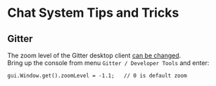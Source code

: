 Chat System Tips and Tricks
===========================

Gitter
------

The zoom level of the Gitter desktop client [can be changed][gitter-zoom].  
Bring up the console from menu `Gitter / Developer Tools` and enter:

    gui.Window.get().zoomLevel = -1.1;   // 0 is default zoom

[gitter-zoom]: https://gist.github.com/MadLittleMods/fd8cebe7e370a471b073
